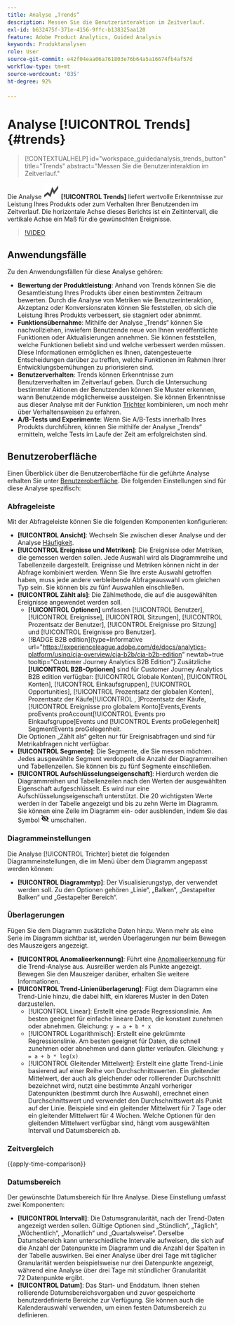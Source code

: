 ```yaml
---
title: Analyse „Trends“
description: Messen Sie die Benutzerinteraktion im Zeitverlauf.
exl-id: b632475f-371e-4156-9ffc-b138325aa120
feature: Adobe Product Analytics, Guided Analysis
keywords: Produktanalysen
role: User
source-git-commit: e42f04eaa06a761803e76b64a5a16674fb4af57d
workflow-type: tm+mt
source-wordcount: '835'
ht-degree: 92%

---
```


# Analyse [!UICONTROL Trends] {#trends}

<!-- markdownlint-disable MD034 -->

>[!CONTEXTUALHELP]
>id="workspace_guidedanalysis_trends_button"
>title="Trends"
>abstract="Messen Sie die Benutzerinteraktion im Zeitverlauf."

<!-- markdownlint-enable MD034 -->

Die Analyse ![GraphTrend](/help/assets/icons/GraphTrend.svg) **[!UICONTROL Trends]** liefert wertvolle Erkenntnisse zur Leistung Ihres Produkts oder zum Verhalten Ihrer Benutzenden im Zeitverlauf. Die horizontale Achse dieses Berichts ist ein Zeitintervall, die vertikale Achse ein Maß für die gewünschten Ereignisse.


>[!VIDEO](https://video.tv.adobe.com/v/3421666/?quality=12&learn=on)

## Anwendungsfälle

Zu den Anwendungsfällen für diese Analyse gehören:

* **Bewertung der Produktleistung**: Anhand von Trends können Sie die Gesamtleistung Ihres Produkts über einen bestimmten Zeitraum bewerten. Durch die Analyse von Metriken wie Benutzerinteraktion, Akzeptanz oder Konversionsraten können Sie feststellen, ob sich die Leistung Ihres Produkts verbessert, sie stagniert oder abnimmt.
* **Funktionsübernahme**: Mithilfe der Analyse „Trends“ können Sie nachvollziehen, inwiefern Benutzende neue von Ihnen veröffentlichte Funktionen oder Aktualisierungen annehmen. Sie können feststellen, welche Funktionen beliebt sind und welche verbessert werden müssen. Diese Informationen ermöglichen es Ihnen, datengesteuerte Entscheidungen darüber zu treffen, welche Funktionen im Rahmen Ihrer Entwicklungsbemühungen zu priorisieren sind.
* **Benutzerverhalten**: Trends können Erkenntnisse zum Benutzerverhalten im Zeitverlauf geben. Durch die Untersuchung bestimmter Aktionen der Benutzenden können Sie Muster erkennen, wann Benutzende möglicherweise aussteigen. Sie können Erkenntnisse aus dieser Analyse mit der Funktion [Trichter](funnel.md) kombinieren, um noch mehr über Verhaltensweisen zu erfahren.
* **A/B-Tests und Experimente**: Wenn Sie A/B-Tests innerhalb Ihres Produkts durchführen, können Sie mithilfe der Analyse „Trends“ ermitteln, welche Tests im Laufe der Zeit am erfolgreichsten sind.

## Benutzeroberfläche

Einen Überblick über die Benutzeroberfläche für die geführte Analyse erhalten Sie unter [Benutzeroberfläche](../overview.md#interface). Die folgenden Einstellungen sind für diese Analyse spezifisch:

### Abfrageleiste

Mit der Abfrageleiste können Sie die folgenden Komponenten konfigurieren:

* **[!UICONTROL Ansicht]**: Wechseln Sie zwischen dieser Analyse und der Analyse [Häufigkeit](frequency.md).
* **[!UICONTROL Ereignisse und Metriken]**: Die Ereignisse oder Metriken, die gemessen werden sollen. Jede Auswahl wird als Diagrammreihe und Tabellenzeile dargestellt. Ereignisse und Metriken können nicht in der Abfrage kombiniert werden. Wenn Sie Ihre erste Auswahl getroffen haben, muss jede andere verbleibende Abfrageauswahl vom gleichen Typ sein. Sie können bis zu fünf Auswahlen einschließen.
* **[!UICONTROL Zählt als]**: Die Zählmethode, die auf die ausgewählten Ereignisse angewendet werden soll. <ul><li>**[!UICONTROL Optionen]** umfassen [!UICONTROL Benutzer], [!UICONTROL Ereignisse], [!UICONTROL Sitzungen], [!UICONTROL Prozentsatz der Benutzer], [!UICONTROL Ereignisse pro Sitzung] und [!UICONTROL Ereignisse pro Benutzer].</li><li>[!BADGE B2B edition]{type=Informative url="https://experienceleague.adobe.com/de/docs/analytics-platform/using/cja-overview/cja-b2b/cja-b2b-edition" newtab=true tooltip="Customer Journey Analytics B2B Edition"} Zusätzliche **[!UICONTROL B2B-Optionen]** sind für Customer Journey Analytics B2B edition verfügbar: [!UICONTROL Globale Konten], [!UICONTROL Konten], [!UICONTROL Einkaufsgruppen], [!UICONTROL Opportunities], [!UICONTROL Prozentsatz der globalen Konten], Prozentsatz der Käufe[!UICONTROL , &#x200B;]Prozentsatz der Käufe, [!UICONTROL Ereignisse pro globalem Konto]Events,Events proEvents proAccount[!UICONTROL Events pro Einkaufsgruppe]Events und [!UICONTROL Events proGelegenheit] SegmentEvents proGelegenheit.</li></ul>Die Optionen „Zählt als“ gelten nur für Ereignisabfragen und sind für Metrikabfragen nicht verfügbar.
* **[!UICONTROL Segmente]**: Die Segmente, die Sie messen möchten. Jedes ausgewählte Segment verdoppelt die Anzahl der Diagrammreihen und Tabellenzeilen. Sie können bis zu fünf Segmente einschließen.
* **[!UICONTROL Aufschlüsselungseigenschaft]**: Hierdurch werden die Diagrammreihen und Tabellenzeilen nach den Werten der ausgewählten Eigenschaft aufgeschlüsselt. Es wird nur eine Aufschlüsselungseigenschaft unterstützt. Die 20 wichtigsten Werte werden in der Tabelle angezeigt und bis zu zehn Werte im Diagramm. Sie können eine Zeile im Diagramm ein- oder ausblenden, indem Sie das Symbol ![Symbol „Ein-/Ausblenden“](../assets/hide-in-chart.png) umschalten.

### Diagrammeinstellungen

Die Analyse [!UICONTROL Trichter] bietet die folgenden Diagrammeinstellungen, die im Menü über dem Diagramm angepasst werden können:

* **[!UICONTROL Diagrammtyp]**: Der Visualisierungstyp, der verwendet werden soll. Zu den Optionen gehören „Linie“, „Balken“, „Gestapelter Balken“ und „Gestapelter Bereich“.

### Überlagerungen

Fügen Sie dem Diagramm zusätzliche Daten hinzu. Wenn mehr als eine Serie im Diagramm sichtbar ist, werden Überlagerungen nur beim Bewegen des Mauszeigers angezeigt.

* **[!UICONTROL Anomalieerkennung]**: Führt eine [Anomalieerkennung](/help/analysis-workspace/c-anomaly-detection/anomaly-detection.md) für die Trend-Analyse aus. Ausreißer werden als Punkte angezeigt. Bewegen Sie den Mauszeiger darüber, erhalten Sie weitere Informationen.
* **[!UICONTROL Trend-Linienüberlagerung]**: Fügt dem Diagramm eine Trend-Linie hinzu, die dabei hilft, ein klareres Muster in den Daten darzustellen.
   * [!UICONTROL Linear]: Erstellt eine gerade Regressionslinie. Am besten geeignet für einfache lineare Daten, die konstant zunehmen oder abnehmen. Gleichung: `y = a + b * x`
   * [!UICONTROL Logarithmisch]: Erstellt eine gekrümmte Regressionslinie. Am besten geeignet für Daten, die schnell zunehmen oder abnehmen und dann glatter verlaufen. Gleichung: `y = a + b * log(x)`
   * [!UICONTROL Gleitender Mittelwert]: Erstellt eine glatte Trend-Linie basierend auf einer Reihe von Durchschnittswerten. Ein gleitender Mittelwert, der auch als gleichender oder rollierender Durchschnitt bezeichnet wird, nutzt eine bestimmte Anzahl vorheriger Datenpunkten (bestimmt durch Ihre Auswahl), errechnet einen Durchschnittswert und verwendet den Durchschnittswert als Punkt auf der Linie. Beispiele sind ein gleitender Mittelwert für 7 Tage oder ein gleitender Mittelwert für 4 Wochen. Welche Optionen für den gleitenden Mittelwert verfügbar sind, hängt vom ausgewählten Intervall und Datumsbereich ab.

### Zeitvergleich

{{apply-time-comparison}}


### Datumsbereich

Der gewünschte Datumsbereich für Ihre Analyse. Diese Einstellung umfasst zwei Komponenten:

* **[!UICONTROL Intervall]**: Die Datumsgranularität, nach der Trend-Daten angezeigt werden sollen. Gültige Optionen sind „Stündlich“, „Täglich“, „Wöchentlich“, „Monatlich“ und „Quartalsweise“. Derselbe Datumsbereich kann unterschiedliche Intervalle aufweisen, die sich auf die Anzahl der Datenpunkte im Diagramm und die Anzahl der Spalten in der Tabelle auswirken. Bei einer Analyse über drei Tage mit täglicher Granularität werden beispielsweise nur drei Datenpunkte angezeigt, während eine Analyse über drei Tage mit stündlicher Granularität 72 Datenpunkte ergibt.
* **[!UICONTROL Datum]**: Das Start- und Enddatum. Ihnen stehen rollierende Datumsbereichsvorgaben und zuvor gespeicherte benutzerdefinierte Bereiche zur Verfügung. Sie können auch die Kalenderauswahl verwenden, um einen festen Datumsbereich zu definieren.


<!--

## Example

See below for an example of the analysis.

![Trends compare](../assets/trends-compare.png)

-->